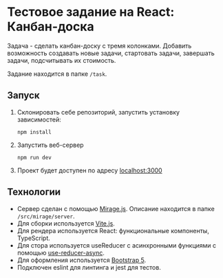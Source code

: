# Тестовое задание на React: Канбан-доска

Задача - сделать канбан-доску с тремя колонками. Добавить возможность создавать новые задачи, стартовать задачи, завершать задачи, подсчитывать их стоимость.

Задание находится в папке `/task`.

## Запуск
1. Склонировать себе репозиторий, запустить установку зависимостей:
    ```
    npm install
    ```
1. Запустить веб-сервер
    ```
    npm run dev
    ```
1. Проект будет доступен по адресу [localhost:3000](http://localhost:3000)

## Технологии
* Сервер сделан с помощью [Mirage.js](https://miragejs.com/). Описание находится в папке `/src/mirage/server`.
* Для сборки используется [Vite.js](https://vitejs.dev/).
* Для рендера используется React: функциональные компоненты, TypeScript.
* Для стора используется useReducer с асинхронными функциями с помощью [use-reducer-async](https://github.com/dai-shi/use-reducer-async).
* Для оформления используется [Bootstrap 5](https://getbootstrap.com/).
* Подключен eslint для линтинга и jest для тестов.